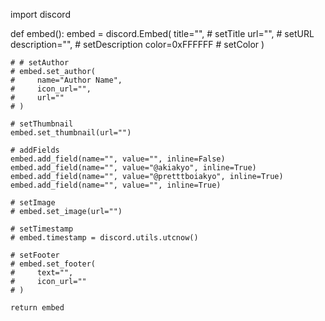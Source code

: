 import discord

def embed():
    embed = discord.Embed(
        title="",  # setTitle
        url="",  # setURL
        description="",  # setDescription
        color=0xFFFFFF  # setColor
    )

    # # setAuthor
    # embed.set_author(
    #     name="Author Name",
    #     icon_url="",
    #     url=""
    # )

    # setThumbnail
    embed.set_thumbnail(url="")

    # addFields
    embed.add_field(name="", value="", inline=False)
    embed.add_field(name="", value="@akiakyo", inline=True)
    embed.add_field(name="", value="@pretttboiakyo", inline=True)
    embed.add_field(name="", value="", inline=True)

    # setImage
    # embed.set_image(url="")

    # setTimestamp
    # embed.timestamp = discord.utils.utcnow()

    # setFooter
    # embed.set_footer(
    #     text="",
    #     icon_url=""
    # )

    return embed
